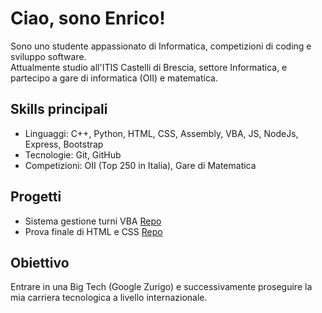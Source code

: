 # Ciao, sono Enrico!

Sono uno studente appassionato di Informatica, competizioni di coding e sviluppo software.  
Attualmente studio all'ITIS Castelli di Brescia, settore Informatica, e partecipo a gare di informatica (OII) e matematica.

## Skills principali
- Linguaggi: C++, Python, HTML, CSS, Assembly, VBA, JS, NodeJs, Express, Bootstrap
- Tecnologie: Git, GitHub
- Competizioni: OII (Top 250 in Italia), Gare di Matematica

## Progetti
- Sistema gestione turni VBA [Repo](https://github.com/jaupi-enrico/shift-manager-excel-vba)
- Prova finale di HTML e CSS [Repo](https://github.com/jaupi-enrico/final-project-CSS)
## Obiettivo
Entrare in una Big Tech (Google Zurigo) e successivamente proseguire la mia carriera tecnologica a livello internazionale.
